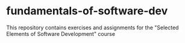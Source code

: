 # fundamentals-of-software-dev
This repository contains exercises and assignments for the "Selected Elements of Software Development" course
